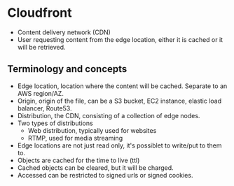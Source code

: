 # Cloudfront

- Content delivery network (CDN)
- User requesting content from the edge location, either it is cached or it will be retrieved.

## Terminology and concepts

- Edge location, location where the content will be cached. Separate to an AWS region/AZ.
- Origin, origin of the file, can be a S3 bucket, EC2 instance, elastic load balancer, Route53.
- Distribution, the CDN, consisting of a collection of edge nodes.
- Two types of distributions
  - Web distribution, typically used for websites
  - RTMP, used for media streaming
- Edge locations are not just read only, it's possiblet to write/put to them to.
- Objects are cached for the time to live (ttl)
- Cached objects can be cleared, but it will be charged.
- Accessed can be restricted to signed urls or signed cookies.

